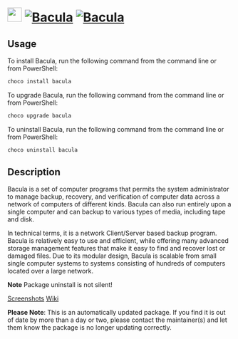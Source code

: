 ﻿# <img src="https://cdn.jsdelivr.net/gh/mkevenaar/chocolatey-packages@460f3840913659bcfe3189d151ecf3e6fa3efcc6/icons/bacula.png" width="32" height="32"/> [![Bacula](https://img.shields.io/chocolatey/v/bacula.svg?label=Bacula)](https://chocolatey.org/packages/bacula) [![Bacula](https://img.shields.io/chocolatey/dt/bacula.svg)](https://chocolatey.org/packages/bacula)

## Usage
To install Bacula, run the following command from the command line or from PowerShell:
```powershell
choco install bacula
```

To upgrade Bacula, run the following command from the command line or from PowerShell:
```powershell
choco upgrade bacula
```

To uninstall Bacula, run the following command from the command line or from PowerShell:
```powershell
choco uninstall bacula
```

## Description
Bacula is a set of computer programs that permits the system administrator to manage backup, recovery, and verification of computer data across a network of computers of different kinds. Bacula can also run entirely upon a single computer and can backup to various types of media, including tape and disk.

In technical terms, it is a network Client/Server based backup program. Bacula is relatively easy to use and efficient, while offering many advanced storage management features that make it easy to find and recover lost or damaged files. Due to its modular design, Bacula is scalable from small single computer systems to systems consisting of hundreds of computers located over a large network.

**Note** Package uninstall is not silent! 

[Screenshots](http://blog.bacula.org/documentation/screenshots/)
[Wiki](http://wiki.bacula.org/doku.php)

**Please Note**: This is an automatically updated package. If you find it is
out of date by more than a day or two, please contact the maintainer(s) and
let them know the package is no longer updating correctly.

